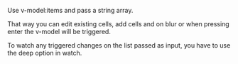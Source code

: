 Use v-model:items and pass a string array.

That way you can edit existing cells, add cells and on blur or when pressing enter the v-model will be triggered.

To watch any triggered changes on the list passed as input, you have to use the deep option in watch.
